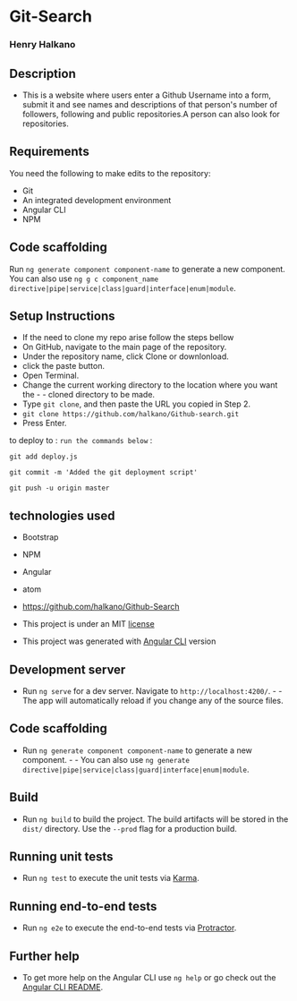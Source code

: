 # Git-Search

### Henry Halkano

## Description
- This is a website where users enter a Github Username into a form, submit it and see names and descriptions of that person's  number of followers, following and public repositories.A person can also look for repositories.

## Requirements
  You need the following to make edits to the repository:
  - Git
  - An integrated development environment
  - Angular CLI
  - NPM


## Code scaffolding

Run `ng generate component component-name` to generate a new component. You can also use `ng g c component_name directive|pipe|service|class|guard|interface|enum|module`.


## Setup Instructions
- If the need to clone my repo arise follow the steps bellow
- On GitHub, navigate to the main page of the repository.
- Under the repository name, click Clone or downlonload.
- click the paste button.
- Open Terminal.
- Change the current working directory to the location where you want the - - cloned directory to be made.
- Type `git clone`, and then paste the URL you copied in Step 2.
- `git clone https://github.com/halkano/Github-search.git`
- Press Enter.

to deploy to :
`run the commands below` :

`git add deploy.js`

`git commit -m 'Added the git deployment script'`

`git push -u origin master`

## technologies used
- Bootstrap
- NPM
- Angular
- atom

- https://github.com/halkano/Github-Search


- This project is under an MIT [license](LICENSE)


- This project was generated with [Angular CLI](https://github.com/angular/angular-cli) version 

## Development server

- Run `ng serve` for a dev server. Navigate to `http://localhost:4200/`. - -  The app will automatically reload if you change any of the source files.

## Code scaffolding

- Run `ng generate component component-name` to generate a new component. - - You can also use `ng generate directive|pipe|service|class|guard|interface|enum|module`.

## Build

- Run `ng build` to build the project. The build artifacts will be stored in the `dist/` directory. Use the `--prod` flag for a production build.

## Running unit tests

- Run `ng test` to execute the unit tests via [Karma](https://karma-runner.github.io).

## Running end-to-end tests

- Run `ng e2e` to execute the end-to-end tests via [Protractor](http://www.protractortest.org/).

## Further help

- To get more help on the Angular CLI use `ng help` or go check out the [Angular CLI README](https://github.com/angular/angular-cli/blob/master/README.md).
